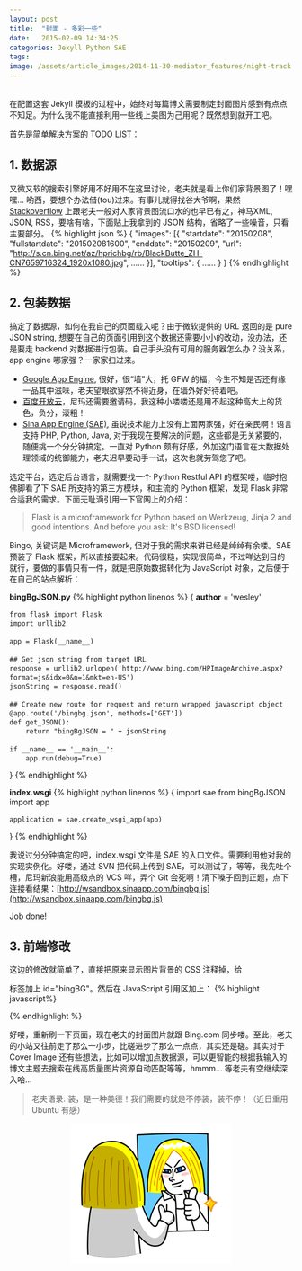 ```yaml
---
layout: post
title:  "封面 - 多彩一些"
date:   2015-02-09 14:34:25
categories: Jekyll Python SAE
tags:
image: /assets/article_images/2014-11-30-mediator_features/night-track.JPG
---
```


<br/>
在配置这套 Jekyll 模板的过程中，始终对每篇博文需要制定封面图片感到有点点不知足。为什么我不能直接利用一些线上美图为己用呢？既然想到就开工吧。


首先是简单解决方案的
TODO LIST：

## 1. 数据源
又微又软的搜索引擎好用不好用不在这里讨论，老夫就是看上你们家背景图了！嘿嘿... 哟西，要想个办法借(tou)过来。有事儿就得找谷大爷啊，果然 <a href="http://stackoverflow.com/questions/10639914/is-there-a-way-to-get-bings-photo-of-the-day" target="_blank">Stackoverflow</a> 上跟老夫一般对人家背景图流口水的也早已有之，神马XML, JSON, RSS，要啥有啥，下面贴上我拿到的 JSON 结构，省略了一些噪音，只看主要部分。
{% highlight json %}
{
    "images": [{
        "startdate": "20150208",
        "fullstartdate": "201502081600",
        "enddate": "20150209",
        "url": "http://s.cn.bing.net/az/hprichbg/rb/BlackButte_ZH-CN7659716324_1920x1080.jpg",
        ......
    }],
    "tooltips": {
        ......
    }
}
{% endhighlight %}

## 2. 包装数据
搞定了数据源，如何在我自己的页面载入呢？由于微软提供的 URL 返回的是 pure JSON string, 想要在自己的页面引用到这个数据还需要小小的改动，没办法，还是要走 backend 对数据进行包装。自己手头没有可用的服务器怎么办？没关系，app engine 哪家强？一家家扫过来。

- [Google App Engine](https://appengine.google.com/), 很好，很“墙”大，托 GFW 的福，今生不知是否还有缘一品其中滋味，老夫望眼欲穿然不得近身，在墙外好好待着吧。
- [百度开放云](http://bce.baidu.com/)，尼玛还需要邀请码，我这种小喽喽还是用不起这种高大上的货色，负分，滚粗！
- [Sina App Engine (SAE)](http://sae.sina.com.cn/), 虽说技术能力上没有上面两家强，好在亲民啊！语言支持 PHP, Python, Java, 对于我现在要解决的问题，这些都是无关紧要的，随便挑一个分分钟搞定。一直对 Python 颇有好感，外加这门语言在大数据处理领域的统御能力，老夫迟早要动手一试，这次也就劳驾您了吧。

选定平台，选定后台语言，就需要找一个 Python Restful API 的框架喽，临时抱佛脚看了下 SAE 所支持的第三方模块，和主流的 Python 框架，发现 Flask 非常合适我的需求。下面无耻滴引用一下官网上的介绍：

> Flask is a microframework for Python based on Werkzeug, Jinja 2 and good intentions. And before you ask: It's BSD licensed!

Bingo, 关键词是 Microframework, 但对于我的需求来讲已经是绰绰有余喽。SAE 预装了 Flask 框架，所以直接耍起来。代码很糙，实现很简单，不过咩达到目的就行，要做的事情只有一件，就是把原始数据转化为 JavaScript 对象，之后便于在自己的站点解析：

<strong>bingBgJSON.py</strong>
{% highlight python linenos %}
{
    __author__ = 'wesley'

    from flask import Flask
    import urllib2

    app = Flask(__name__)

    ## Get json string from target URL
    response = urllib2.urlopen('http://www.bing.com/HPImageArchive.aspx?format=js&idx=0&n=1&mkt=en-US')
    jsonString = response.read()

    ## Create new route for request and return wrapped javascript object
    @app.route('/bingbg.json', methods=['GET'])
    def get_JSON():
        return "bingBgJSON = " + jsonString

    if __name__ == '__main__':
        app.run(debug=True)
}
{% endhighlight %}

<strong>index.wsgi</strong>
{% highlight python linenos %}
{
    import sae
    from bingBgJSON import app

    application = sae.create_wsgi_app(app)
}
{% endhighlight %}


我说过分分钟搞定的吧，index.wsgi 文件是 SAE 的入口文件。需要利用他对我的实现实例化。好喽，通过 SVN 把代码上传到 SAE，可以测试了，等等，我先吐个槽，尼玛新浪能用高级点的 VCS 咩，弄个 Git 会死啊！清下嗓子回到正题，点下连接看结果：[http://wsandbox.sinaapp.com/bingbg.js](http://wsandbox.sinaapp.com/bingbg.js)

Job done!

## 3. 前端修改
这边的修改就简单了，直接把原来显示图片背景的 CSS 注释掉，给 <div> 标签加上 id="bingBG"。然后在 JavaScript 引用区加上：
{% highlight javascript%}
<script type="text/javascript" src="http://wsandbox.sinaapp.com/bingbg.js"></script>
<script>
    $(document).ready(function() {
            bingBgURL = bingBgJSON.images[0].url;
            document.getElementById('bingBG').style.backgroundImage = "url('" + bingBgURL + "')";
    });
</script>
{% endhighlight %}

好喽，重新刷一下页面，现在老夫的封面图片就跟 Bing.com 同步喽。至此，老夫的小站又往前走了那么一小步，比磋进步了那么一点点，其实还是磋。其实对于 Cover Image 还有些想法，比如可以增加点数据源，可以更智能的根据我输入的博文主题去搜索在线高质量图片资源自动匹配等等，hmmm... 等老夫有空继续深入哈...

>老夫语录:
>装，是一种美德！我们需要的就是不停装，装不停！（近日重用 Ubuntu 有感）

<img style="display: block; margin: 0 auto;" src="/assets/emoji/line/2/426@2x.png"/>